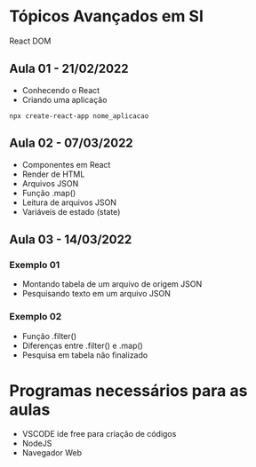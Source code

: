 
# Tópicos Avançados em SI

React DOM

## Aula 01 - 21/02/2022
- Conhecendo o React
- Criando uma aplicação
```
npx create-react-app nome_aplicacao
```

## Aula 02 - 07/03/2022
- Componentes em React
- Render de HTML
- Arquivos JSON
- Função .map()
- Leitura de arquivos JSON
- Variáveis de estado (state)

## Aula 03 - 14/03/2022
### Exemplo 01
- Montando tabela de um arquivo de origem JSON
- Pesquisando texto em um arquivo JSON

### Exemplo 02
- Função .filter()
- Diferenças entre .filter() e .map()
- Pesquisa em tabela não finalizado


# Programas necessários para as aulas
- VSCODE ide free para criação de códigos
- NodeJS
- Navegador Web
